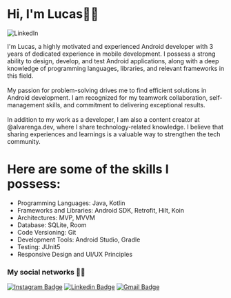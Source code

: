 # Hi, I'm Lucas✌🏻

![LinkedIn](https://github.com/Alvarenga-Dev/Alvarenga-Dev/assets/42894096/23a29a8a-96ca-485d-a7ec-820612a36a8c)

I'm Lucas, a highly motivated and experienced Android developer with 3 years of dedicated experience in mobile development. I possess a strong ability to design, develop, and test Android applications, along with a deep knowledge of programming languages, libraries, and relevant frameworks in this field.
<br><br>
My passion for problem-solving drives me to find efficient solutions in Android development. I am recognized for my teamwork collaboration, self-management skills, and commitment to delivering exceptional results.
<br><br>
In addition to my work as a developer, I am also a content creator at @alvarenga.dev, where I share technology-related knowledge. I believe that sharing experiences and learnings is a valuable way to strengthen the tech community.

# Here are some of the skills I possess:
- Programming Languages: Java, Kotlin
- Frameworks and Libraries: Android SDK, Retrofit, Hilt, Koin
- Architectures: MVP, MVVM
- Database: SQLite, Room
- Code Versioning: Git
- Development Tools: Android Studio, Gradle
- Testing: JUnit5
- Responsive Design and UI/UX Principles

### My social networks 🖖🏻
[![Instagram Badge](https://img.shields.io/badge/-@alvarenga.dev-8B008B?style=flat-square&labelColor=8B008B&logo=instagram&logoColor=white&link=https://twitter.com/sakshamtaneja00)](https://www.instagram.com/alvarenga.dev/)  [![Linkedin Badge](https://img.shields.io/badge/-llucasallvarenga-blue?style=flat-square&logo=Linkedin&logoColor=white&link=https://www.linkedin.com/in/llucasallvarenga/)](https://www.linkedin.com/in/llucasallvarenga/) [![Gmail Badge](https://img.shields.io/badge/-hello@alvarenga.dev-c14438?style=flat-square&logo=Gmail&logoColor=white&link=mailto:hello@alvarenga.dev)](mailto:hello@alvarenga.dev)
